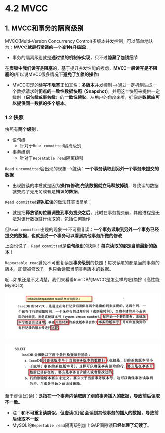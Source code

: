 # 4.2 MVCC

## 1. MVCC和事务的隔离级别

MVCC\(Multi-Version Concurrency Control\)多版本并发控制，可以简单地认为：**MVCC就是行级锁的一个变种\(升级版\)**。

* 事务的隔离级别就是**通过锁的机制来实现**，只不过**隐藏了加锁细节**

在**表锁中我们读写是阻塞**的，基于提升并发性能的考虑，**MVCC一般读写是不阻塞的**\(所以说MVCC很多情况下**避免了加锁的操作**\)

* MVCC实现的**读写不阻塞**正如其名：**多版本**并发控制—&gt;通过一定机制生成一个数据请求**时间点的一致性数据快照（Snapshot\)**，并用这个快照来提供一定级别（**语句级或事务级**）的**一致性读取**。从用户的角度来看，好像是**数据库可以提供同一数据的多个版本**。

### 1.2 快照

快照有**两个级别**：

* 语句级  
  * 针对于`Read committed`隔离级别
* 事务级别  
  * 针对于`Repeatable read`隔离级别

`Read uncommitted`会出现的现象—&gt;脏读：**一个事务读取到另外一个事务未提交的数据**

* 出现脏读的本质就是因为**操作\(修改\)完该数据就立马释放掉锁**，导致读的数据就变成了无用的或者是**错误的数据**。

`Read committed`**避免脏读**的做法其实很简单：

* 就是把**释放锁的位置调整到事务提交之后**，此时在事务提交前，其他进程是无法对该行数据进行读取的，包括任何操作

但`Read committed`出现的现象—&gt;不可重复读：**一个事务读取到另外一个事务已经提交的数据，也就是说一个事务可以看到其他事务所做的修改**

上面也说了，`Read committed`是**语句级别**的快照！**每次读取的都是当前最新的版本**！

`Repeatable read`避免不可重复读是**事务级别**的快照！每次读取的都是当前事务的版本，即使被修改了，也只会读取当前事务版本的数据。

呃…如果还是不太清楚，我们来看看InnoDB的MVCC是怎么样的吧\(摘抄《高性能MySQL》\)

![](../../.gitbook/assets/image%20%2817%29.png)

![](../../.gitbook/assets/image%20%28313%29.png)

至于虚读\(幻读\)：**是指在一个事务内读取到了别的事务插入的数据，导致前后读取不一致。**

* 注：**和不可重复读类似，但虚读\(幻读\)会读到其他事务的插入的数据，导致前后读取不一致**
* MySQL的`Repeatable read`隔离级别加上GAP间隙锁**已经处理了幻读了**。



